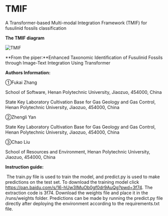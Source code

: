 # TMIF
A Transformer-based Multi-modal Integration Framework (TMIF) for fusulinid fossils classification

**The TMIF diagram**

![TMIF](https://github.com/xiaoyantxx/TMIF/assets/154036426/7682d6df-b88c-4105-b214-d6ea325f320d)

**From the piper:**Enhanced Taxonomic Identification of Fusulinid Fossils through Image-Text Integration Using Transformer

**Authors Information:**

①Fukai Zhang

School of Software, Henan Polytechnic University, Jiaozuo, 454000, China

State Key Laboratory Cultivation Base for Gas Geology and Gas Control, Henan Polytechnic University, Jiaozuo, 454000, China

②Zhengli Yan

State Key Laboratory Cultivation Base for Gas Geology and Gas Control, Henan Polytechnic University, Jiaozuo, 454000, China

③Chao Liu

School of Resources and Environment, Henan Polytechnic University, Jiaozuo, 454000, China

**Instruction guide:**

​        The train.py file is used to train the model, and predict.py is used to make predictions on the test set. To download the training model click https://pan.baidu.com/s/16-hUw3IMuOb0gf0dr9AuQg?pwd=3f74. The extraction code is 3f74. Download the weights file and place it in the /runs/weights folder. Predictions can be made by running the predict.py file directly after deploying the environment according to the requirements.txt file.
